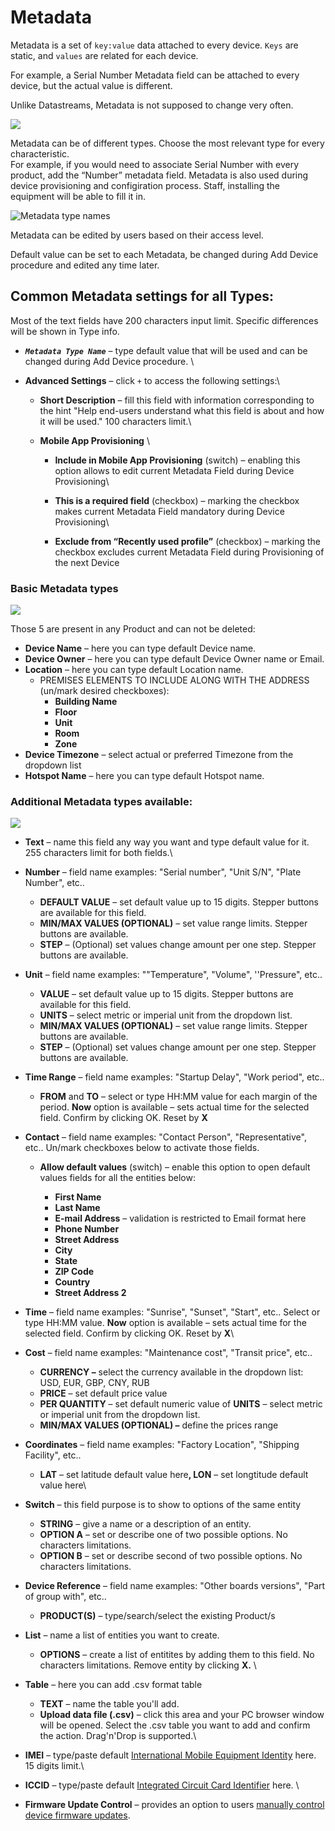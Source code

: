 # Metadata

Metadata is a set of `key:value` data attached to every device. `Keys` are static, and `values` are related for each device.&#x20;

For example, a Serial Number Metadata field can be attached to every device, but the actual value is different.

Unlike Datastreams, Metadata is not supposed to change very often. &#x20;

![](../../../.gitbook/assets/metadata_table.PNG)

Metadata can be of different types. Choose the most relevant type for every characteristic.\
For example, if you would need to associate Serial Number with every product, add the “Number” metadata field. Metadata is also used during device provisioning and configiration process. Staff, installing the equipment will be able to fill it in.

![Metadata type names](<../../../.gitbook/assets/metadata types.png>)

Metadata can be edited by users based on their access level.

Default value can be set to each Metadata, be changed during Add Device procedure and edited any time later.

## Common Metadata settings for all Types:

Most of the text fields have 200 characters input limit. Specific differences will be shown in Type info.

* _**`Metadata Type Name`**_ – type default value that will be used and can be changed during Add Device procedure. \

* **Advanced Settings** – click `+` to access the following settings:\

  * **Short Description** – fill this field with information corresponding to the hint "Help end-users understand what this field is about and how it will be used." 100 characters limit.\

  * **Mobile App Provisioning** \

    * **Include in Mobile App Provisioning** (switch) – enabling this option allows to edit current Metadata Field during Device Provisioning\

    * **This is a required field** (checkbox) – marking the checkbox makes current Metadata Field mandatory during Device Provisioning\

    * **Exclude from “Recently used profile”** (checkbox) – marking the checkbox excludes current Metadata Field during Provisioning of the next Device

### Basic Metadata types&#x20;

![](../../../.gitbook/assets/basic_metadata_types.PNG)

Those 5 are present in any Product and can not be deleted:

* **Device Name** – here you can type default Device name.&#x20;
* **Device Owner** – here you can type default Device Owner name or Email.&#x20;
* **Location** – here you can type default Location name.&#x20;
  * PREMISES ELEMENTS TO INCLUDE ALONG WITH THE ADDRESS (un/mark desired checkboxes):
    * **Building Name**
    * **Floor**
    * **Unit**
    * **Room**
    * **Zone**
* **Device Timezone** – select actual or preferred Timezone from the dropdown list
* **Hotspot Name** – here you can type default Hotspot name.&#x20;

### Additional Metadata types available:

![](<../../../.gitbook/assets/metadata types.png>)

* **Text** – name this field any way you want and type default value for it. 255 characters limit for both fields.\

*   **Number** – field name examples: "Serial number", "Unit S/N", "Plate Number", etc..

    * **DEFAULT VALUE** – set default value up to 15 digits. Stepper buttons are available for this field.
    * **MIN/MAX VALUES (OPTIONAL)** – set value range limits. Stepper buttons are available.
    * **STEP** – (Optional) set values change amount per one step. Stepper buttons are available.


*   **Unit** – field name examples: ""Temperature", "Volume", ''Pressure", etc..

    * **VALUE** – set default value up to 15 digits. Stepper buttons are available for this field.
    * **UNITS** – select metric or imperial unit from the dropdown list.
    * **MIN/MAX VALUES (OPTIONAL)** – set value range limits. Stepper buttons are available.
    * **STEP** – (Optional) set values change amount per one step. Stepper buttons are available.


*   **Time Range** – field name examples: "Startup Delay", "Work period", etc..

    * **FROM** and **TO** – select or type HH:MM value for each margin of the period. **Now** option is available – sets actual time for the selected field. Confirm by clicking OK. Reset by **X**


* **Contact** – field name examples: "Contact Person", "Representative", etc.. Un/mark checkboxes below to activate those fields.
  *   **Allow default values** (switch) – enable this option to open default values fields for all the entities below:

      * **First Name**
      * **Last Name**
      * **E-mail Address** – validation is restricted to Email format here
      * **Phone Number**
      * **Street Address**
      * **City**
      * **State**
      * **ZIP Code**
      * **Country**
      * **Street Address 2**


* **Time** – field name examples: "Sunrise", "Sunset", "Start", etc.. Select or type HH:MM value. **Now** option is available – sets actual time for the selected field. Confirm by clicking OK. Reset by **X**\

*   **Cost** – field name examples: "Maintenance cost", "Transit price", etc..&#x20;

    * **CURRENCY –** select the currency available in the dropdown list: USD, EUR, GBP, CNY, RUB
    * **PRICE** – set default price value
    * **PER QUANTITY** – set default numeric value of **UNITS** – select metric or imperial unit from the dropdown list.
    * **MIN/MAX VALUES (OPTIONAL) –** define the prices range


* **Coordinates** – field name examples: "Factory Location", "Shipping Facility", etc..
  * **LAT** – set latitude default value her&#x65;**,  LON** – set longtitude default value here\

*   **Switch** – this field purpose is to show to options of the same entity

    * **STRING** – give a name or a description of an entity.
    * **OPTION A** – set or describe one of two possible options. No characters limitations.
    * **OPTION B** –  set or describe second of two possible options. No characters limitations.


*   **Device Reference** – field name examples: "Other boards versions", "Part of group with", etc..

    * **PRODUCT(S)** – type/search/select the existing Product/s


* **List** – name a list of entities you want to create.
  * **OPTIONS** – create a list of entitites by adding them to this field. No characters limitations. Remove entity by clicking **X.** \

* **Table** – here you can add .csv format table
  * **TEXT** – name the table you'll add.
  * **Upload data file (.csv)** – click this area and your PC browser window will be opened. Select the .csv table you want to add and confirm the action. Drag'n'Drop is supported.\

* **IMEI** – type/paste default [International Mobile Equipment Identity](https://en.wikipedia.org/wiki/International_Mobile_Equipment_Identity) here. 15 digits limit.\

* **ICCID** – type/paste default [Integrated Circuit Card Identifier](https://en.wikipedia.org/wiki/SIM_card#ICCID) here. \

* **Firmware Update Control** – provides an option to users [manually control device firmware updates](../../blynk.air/user-controlled-shipments.md).
